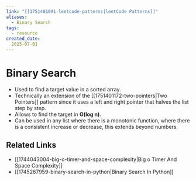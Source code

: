 ```yaml
---
link: "[[1751401091-leetcode-patterns|leetCode Patterns]]"
aliases: 
  - Binary Search
tags:
  - resource
created_date:
  2025-07-01
---
```

# Binary Search
- Used to find a target value in a sorted array.
- Technically an extension of the [[1751401172-two-pointers|Two Pointers]] pattern since it uses a left and right pointer that halves the list step by step.
- Allows to find the target in **O(log n)**.
- Can be used in any list where there is a monotonic function, where there is a consistent increase or decrease, this extends beyond numbers.

## Related Links
- [[1744043004-big-o-timer-and-space-complexity|Big o Timer And Space Complexity]]
- [[1745267959-binary-search-in-python|Binary Search In Python]]
